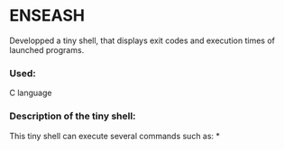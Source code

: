 # ENSEASH

Developped a tiny shell, that displays exit codes and execution times of launched programs.

### Used:
C language

### Description of the tiny shell:
This tiny shell can execute several commands such as: 
    * 
